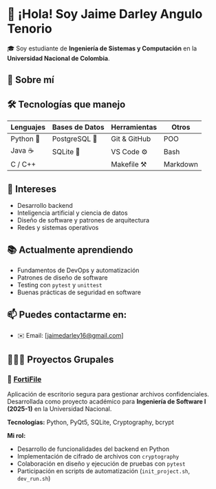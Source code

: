 # 👋 ¡Hola! Soy Jaime Darley Angulo Tenorio

🎓 Soy estudiante de **Ingeniería de Sistemas y Computación** en la **Universidad Nacional de Colombia**.

## 🚀 Sobre mí

## 🛠️ Tecnologías que manejo

| Lenguajes | Bases de Datos | Herramientas | Otros |
| --------- | -------------- | ------------ | ----- |
| Python 🐍 | PostgreSQL 🐘   | Git & GitHub | POO |
| Java ☕   | SQLite 📁       | VS Code ⚙️   | Bash |
| C / C++   |                | Makefile ⚒️  | Markdown |


## 📌 Intereses

- Desarrollo backend
- Inteligencia artificial y ciencia de datos
- Diseño de software y patrones de arquitectura
- Redes y sistemas operativos

## 📚 Actualmente aprendiendo

- Fundamentos de DevOps y automatización
- Patrones de diseño de software
- Testing con `pytest` y `unittest`
- Buenas prácticas de seguridad en software


## 📫 Puedes contactarme en:

- ✉️ Email: [jaimedarley16@gmail.com]

## 🧑‍🤝‍🧑 Proyectos Grupales

### 🔐 [FortiFile](https://github.com/andrefalar/Software-Engeneering-1)

Aplicación de escritorio segura para gestionar archivos confidenciales.  
Desarrollada como proyecto académico para **Ingeniería de Software I (2025-1)** en la Universidad Nacional.

**Tecnologías:** Python, PyQt5, SQLite, Cryptography, bcrypt

**Mi rol:**
- Desarrollo de funcionalidades del backend en Python
- Implementación de cifrado de archivos con `cryptography`
- Colaboración en diseño y ejecución de pruebas con `pytest`
- Participación en scripts de automatización (`init_project.sh`, `dev_run.sh`)

